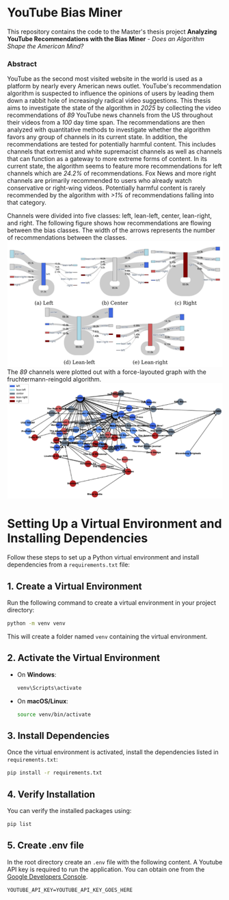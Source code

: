 # YouTube Bias Miner

This repository contains the code to the Master's thesis project **Analyzing YouTube Recommendations with the Bias Miner** - _Does an Algorithm Shape the American Mind?_

### Abstract

YouTube as the second most visited website in the world is used as a platform by nearly every American news outlet. YouTube's recommendation algorithm is suspected to influence the opinions of users by leading them down a rabbit hole of increasingly radical video suggestions. This thesis aims to investigate the state of the algorithm in _2025_ by collecting the video recommendations of _89_ YouTube news channels from the US throughout their videos from a _100_ day time span. The recommendations are then analyzed with quantitative methods to investigate whether the algorithm favors any group of channels in its current state. In addition, the recommendations are tested for potentially harmful content. This includes channels that extremist and white supremacist channels as well as channels that can function as a gateway to more extreme forms of content.  In its current state, the algorithm seems to feature more recommendations for left channels which are _24.2%_ of recommendations. Fox News and more right channels are primarily recommended to users who already watch conservative or right-wing videos. Potentially harmful content is rarely recommended by the algorithm with _>1%_ of recommendations falling into that category.

Channels were divided into five classes: left, lean-left, center, lean-right, and right. The following figure shows how recommendations are flowing between the bias classes. The width of the arrows represents the number of recommendations between the classes.
![Sankey Charts](/docs/sankey-charts.jpg)
The _89_ channels were plotted out with a force-layouted graph with the fruchtermann-reingold algorithm.
![Force Layout Graph](/docs/force-graph.jpg)

# Setting Up a Virtual Environment and Installing Dependencies

Follow these steps to set up a Python virtual environment and install dependencies from a `requirements.txt` file:

## 1. Create a Virtual Environment

Run the following command to create a virtual environment in your project directory:

```bash
python -m venv venv
```

This will create a folder named `venv` containing the virtual environment.

## 2. Activate the Virtual Environment

- On **Windows**:
  ```bash
  venv\Scripts\activate
  ```
- On **macOS/Linux**:
  ```bash
  source venv/bin/activate
  ```

## 3. Install Dependencies

Once the virtual environment is activated, install the dependencies listed in `requirements.txt`:

```bash
pip install -r requirements.txt
```

## 4. Verify Installation

You can verify the installed packages using:

```bash
pip list
```

## 5. Create .env file

In the root directory create an `.env` file with the following content. A Youtube API key is required to run the application. You can obtain one from the [Google Developers Console](https://console.developers.google.com/).

```
YOUTUBE_API_KEY=YOUTUBE_API_KEY_GOES_HERE
```

